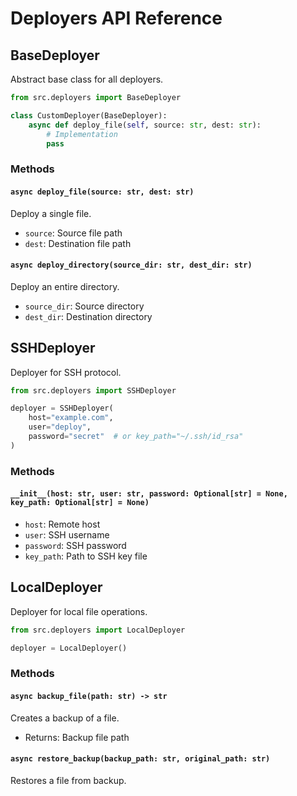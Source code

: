 # Deployers API Reference

## BaseDeployer

Abstract base class for all deployers.

```python
from src.deployers import BaseDeployer

class CustomDeployer(BaseDeployer):
    async def deploy_file(self, source: str, dest: str):
        # Implementation
        pass
```

### Methods

#### `async deploy_file(source: str, dest: str)`
Deploy a single file.
- `source`: Source file path
- `dest`: Destination file path

#### `async deploy_directory(source_dir: str, dest_dir: str)`
Deploy an entire directory.
- `source_dir`: Source directory
- `dest_dir`: Destination directory

## SSHDeployer

Deployer for SSH protocol.

```python
from src.deployers import SSHDeployer

deployer = SSHDeployer(
    host="example.com",
    user="deploy",
    password="secret"  # or key_path="~/.ssh/id_rsa"
)
```

### Methods

#### `__init__(host: str, user: str, password: Optional[str] = None, key_path: Optional[str] = None)`
- `host`: Remote host
- `user`: SSH username
- `password`: SSH password
- `key_path`: Path to SSH key file

## LocalDeployer

Deployer for local file operations.

```python
from src.deployers import LocalDeployer

deployer = LocalDeployer()
```

### Methods

#### `async backup_file(path: str) -> str`
Creates a backup of a file.
- Returns: Backup file path

#### `async restore_backup(backup_path: str, original_path: str)`
Restores a file from backup. 